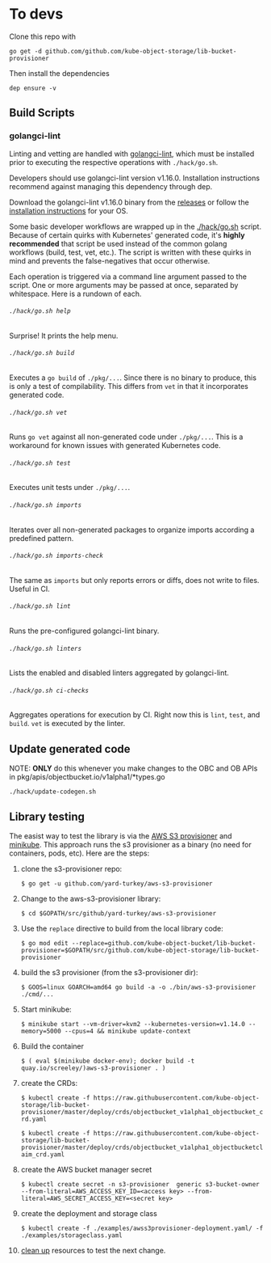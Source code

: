 # To devs

Clone this repo with 

`go get -d github.com/github.com/kube-object-storage/lib-bucket-provisioner`

Then install the dependencies

`dep ensure -v`

## Build Scripts

### golangci-lint

Linting and vetting are handled with [golangci-lint](https://github.com/golangci/golangci-lint), which must be installed prior to executing 
the respective operations with `./hack/go.sh`.

Developers should use golangci-lint version v1.16.0.  Installation instructions recommend against managing this
dependency through dep.

Download the golangci-lint v1.16.0 binary from the [releases](https://github.com/golangci/golangci-lint/releases/tag/v1.16.0) or follow the [installation instructions](https://github.com/golangci/golangci-lint#local-installation) for your OS.

Some basic developer workflows are wrapped up in the [./hack/go.sh](./go.sh) script.  Because of certain quirks with Kubernetes' generated code,
it's **highly recommended** that script be used instead of the common golang workflows (build, test, vet, etc.).  The script is written
with these quirks in mind and prevents the false-negatives that occur otherwise.

Each operation is triggered via a command line argument passed to the script.  One or more arguments may be passed at once, separated by whitespace.
Here is a rundown of each.

###### `./hack/go.sh help`

Surprise! It prints the help menu.

###### `./hack/go.sh build`

Executes a `go build` of `./pkg/...`. Since there is no binary to produce, this is only a test of compilability.  This differs from `vet` in that it incorporates generated code.

###### `./hack/go.sh vet`

Runs `go vet` against all non-generated code under `./pkg/...`.  This is a workaround for known issues with generated Kubernetes code.

###### `./hack/go.sh test`

Executes unit tests under `./pkg/...`.

###### `./hack/go.sh imports`

Iterates over all non-generated packages to organize imports according a predefined pattern.

###### `./hack/go.sh imports-check`

The same as `imports` but only reports errors or diffs, does not write to files.  Useful in CI.

###### `./hack/go.sh lint`

Runs the pre-configured golangci-lint binary.

###### `./hack/go.sh linters`

Lists the enabled and disabled linters aggregated by golangci-lint.

###### `./hack/go.sh ci-checks`

Aggregates operations for execution by CI.  Right now this is `lint`, `test`, and `build`.  `vet` is executed by the linter.

## Update generated code

  NOTE: **ONLY** do this whenever you make changes to the OBC and OB APIs in pkg/apis/objectbucket.io/v1alpha1/*types.go


`./hack/update-codegen.sh`


## Library testing
The easist way to test the library is via the [AWS S3 provisioner](https://github.com/yard-turkey/aws-s3-provisioner) and [minikube](https://github.com/kubernetes/minikube). This approach runs the s3 provisioner as a binary (no need for containers, pods, etc).
Here are the steps:

1. clone the s3-provisioner repo: 

    `$ go get -u github.com/yard-turkey/aws-s3-provisioner`
    
1. Change to the aws-s3-provisioner library:

    `$ cd $GOPATH/src/github/yard-turkey/aws-s3-provisioner`
    
1. Use the `replace` directive to build from the local library code: 

    `$ go mod edit --replace=github.com/kube-object-bucket/lib-bucket-provisioner=$GOPATH/src/github.com/kube-object-storage/lib-bucket-provisioner`
    
1. build the s3 provisioner (from the s3-provisioner dir):
   
   `$ GOOS=linux GOARCH=amd64 go build -a -o ./bin/aws-s3-provisioner ./cmd/...`

1. Start minikube:
   
   `$ minikube start --vm-driver=kvm2 --kubernetes-version=v1.14.0 --memory=5000 --cpus=4 && minikube update-context`

1. Build the container  

    `$ ( eval $(minikube docker-env); docker build -t quay.io/screeley/)aws-s3-provisioner . )`

1. create the CRDs:
   
   `$ kubectl create -f https://raw.githubusercontent.com/kube-object-storage/lib-bucket-provisioner/master/deploy/crds/objectbucket_v1alpha1_objectbucket_crd.yaml`
   
   `$ kubectl create -f https://raw.githubusercontent.com/kube-object-storage/lib-bucket-provisioner/master/deploy/crds/objectbucket_v1alpha1_objectbucketclaim_crd.yaml`
   
1. create the AWS bucket manager secret

    `$ kubectl create secret -n s3-provisioner  generic s3-bucket-owner --from-literal=AWS_ACCESS_KEY_ID=<access key> --from-literal=AWS_SECRET_ACCESS_KEY=<secret key>`
    
1. create the deployment and storage class

    `$ kubectl create -f ./examples/awss3provisioner-deployment.yaml/ -f ./examples/storageclass.yaml`
  
1. [clean up](cleanup.sh) resources to test the next change.
